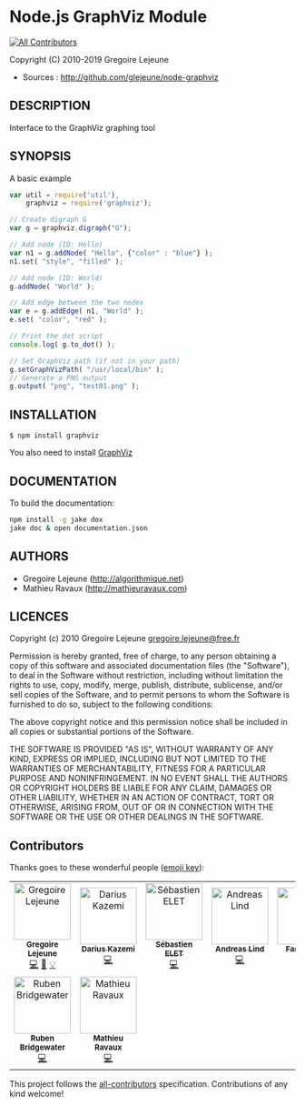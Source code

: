 # Node.js GraphViz Module

[![All Contributors](https://img.shields.io/badge/all_contributors-9-orange.svg?style=flat-square)](#contributors)

Copyright (C) 2010-2019 Gregoire Lejeune

* Sources : http://github.com/glejeune/node-graphviz

## DESCRIPTION

Interface to the GraphViz graphing tool

## SYNOPSIS

A basic example

```javascript
var util = require('util'),
    graphviz = require('graphviz');

// Create digraph G
var g = graphviz.digraph("G");

// Add node (ID: Hello)
var n1 = g.addNode( "Hello", {"color" : "blue"} );
n1.set( "style", "filled" );

// Add node (ID: World)
g.addNode( "World" );

// Add edge between the two nodes
var e = g.addEdge( n1, "World" );
e.set( "color", "red" );

// Print the dot script
console.log( g.to_dot() );

// Set GraphViz path (if not in your path)
g.setGraphVizPath( "/usr/local/bin" );
// Generate a PNG output
g.output( "png", "test01.png" );
```

## INSTALLATION

```
$ npm install graphviz
```

You also need to install [GraphViz](http://www.graphviz.org)

## DOCUMENTATION

To build the documentation:

```bash
npm install -g jake dox
jake doc & open documentation.json
```

## AUTHORS

* Gregoire Lejeune (http://algorithmique.net)
* Mathieu Ravaux (http://mathieuravaux.com)

## LICENCES

Copyright (c) 2010 Gregoire Lejeune <gregoire.lejeune@free.fr>

Permission is hereby granted, free of charge, to any person obtaining a copy
of this software and associated documentation files (the "Software"), to deal
in the Software without restriction, including without limitation the rights
to use, copy, modify, merge, publish, distribute, sublicense, and/or sell
copies of the Software, and to permit persons to whom the Software is
furnished to do so, subject to the following conditions:

The above copyright notice and this permission notice shall be included in
all copies or substantial portions of the Software.

THE SOFTWARE IS PROVIDED "AS IS", WITHOUT WARRANTY OF ANY KIND, EXPRESS OR
IMPLIED, INCLUDING BUT NOT LIMITED TO THE WARRANTIES OF MERCHANTABILITY,
FITNESS FOR A PARTICULAR PURPOSE AND NONINFRINGEMENT. IN NO EVENT SHALL THE
AUTHORS OR COPYRIGHT HOLDERS BE LIABLE FOR ANY CLAIM, DAMAGES OR OTHER
LIABILITY, WHETHER IN AN ACTION OF CONTRACT, TORT OR OTHERWISE, ARISING FROM,
OUT OF OR IN CONNECTION WITH THE SOFTWARE OR THE USE OR OTHER DEALINGS IN
THE SOFTWARE.


## Contributors

Thanks goes to these wonderful people ([emoji key](https://github.com/kentcdodds/all-contributors#emoji-key)):

<!-- ALL-CONTRIBUTORS-LIST:START - Do not remove or modify this section -->
<!-- prettier-ignore -->
<table><tr><td align="center"><a href="http://lejeun.es"><img src="https://avatars1.githubusercontent.com/u/15168?v=4" width="100px;" alt="Gregoire Lejeune"/><br /><sub><b>Gregoire Lejeune</b></sub></a><br /><a href="https://github.com/glejeune/node-graphviz/commits?author=glejeune" title="Code">💻</a> <a href="https://github.com/glejeune/node-graphviz/commits?author=glejeune" title="Documentation">📖</a> <a href="#example-glejeune" title="Examples">💡</a></td><td align="center"><a href="https://tinysubversions.com"><img src="https://avatars3.githubusercontent.com/u/266454?v=4" width="100px;" alt="Darius Kazemi"/><br /><sub><b>Darius Kazemi</b></sub></a><br /><a href="https://github.com/glejeune/node-graphviz/commits?author=dariusk" title="Code">💻</a></td><td align="center"><a href="https://github.com/SebastienElet"><img src="https://avatars0.githubusercontent.com/u/541937?v=4" width="100px;" alt="Sébastien ELET"/><br /><sub><b>Sébastien ELET</b></sub></a><br /><a href="https://github.com/glejeune/node-graphviz/commits?author=SebastienElet" title="Code">💻</a></td><td align="center"><a href="https://github.com/papandreou"><img src="https://avatars3.githubusercontent.com/u/373545?v=4" width="100px;" alt="Andreas Lind"/><br /><sub><b>Andreas Lind</b></sub></a><br /><a href="https://github.com/glejeune/node-graphviz/commits?author=papandreou" title="Code">💻</a></td><td align="center"><a href="http://www.blakmatrix.com"><img src="https://avatars3.githubusercontent.com/u/91209?v=4" width="100px;" alt="Farrin Reid"/><br /><sub><b>Farrin Reid</b></sub></a><br /><a href="https://github.com/glejeune/node-graphviz/commits?author=blakmatrix" title="Code">💻</a></td><td align="center"><a href="https://pahen.se"><img src="https://avatars3.githubusercontent.com/u/353888?v=4" width="100px;" alt="Patrik Henningsson"/><br /><sub><b>Patrik Henningsson</b></sub></a><br /><a href="https://github.com/glejeune/node-graphviz/commits?author=pahen" title="Code">💻</a></td><td align="center"><a href="https://github.com/pooriaazimi"><img src="https://avatars2.githubusercontent.com/u/814637?v=4" width="100px;" alt="Pooria Azimi"/><br /><sub><b>Pooria Azimi</b></sub></a><br /><a href="https://github.com/glejeune/node-graphviz/commits?author=pooriaazimi" title="Code">💻</a></td></tr><tr><td align="center"><a href="https://twitter.com/BridgeAR"><img src="https://avatars2.githubusercontent.com/u/8822573?v=4" width="100px;" alt="Ruben Bridgewater"/><br /><sub><b>Ruben Bridgewater</b></sub></a><br /><a href="https://github.com/glejeune/node-graphviz/commits?author=BridgeAR" title="Code">💻</a></td><td align="center"><a href="https://github.com/mathieuravaux"><img src="https://avatars1.githubusercontent.com/u/38495?v=4" width="100px;" alt="Mathieu Ravaux"/><br /><sub><b>Mathieu Ravaux</b></sub></a><br /><a href="https://github.com/glejeune/node-graphviz/commits?author=mathieuravaux" title="Code">💻</a></td></tr></table>

<!-- ALL-CONTRIBUTORS-LIST:END -->

This project follows the [all-contributors](https://github.com/kentcdodds/all-contributors) specification. Contributions of any kind welcome!
